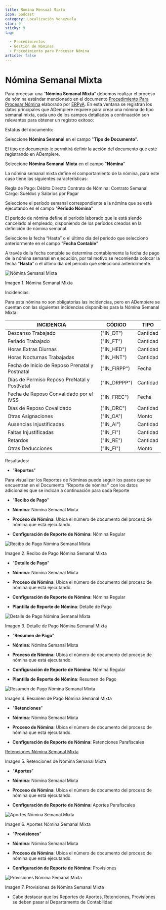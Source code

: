 ```yaml
---
title: Nómina Mensual Mixta
icon: podcast
category: Localización Venezuela
star: 9
sticky: 9
tag:

  - Procedimientos
  - Gestión de Nóminas
  - Procedimiento para Procesar Nómina
article: false
---
```


 **Nómina Semanal Mixta**
=========================

Para procesar una “**Nómina Semanal Mixta**” debemos realizar el proceso de nómina estándar mencionado en el documento [Procedimiento Para Procesar Nómina](README.md) elaborado por [ERPyA](http://erpya.com). En esta ventana se registran los datos principales que ADempiere requiere para crear una nómina de tipo semanal mixta, cada uno de los campos detallados a continuación son relevantes para obtener un registro exitoso:

Estatus del documento:

Seleccione **Nómina Semanal** en el campo "**Tipo de Documento**".

El tipo de documento le permitirá definir la acción del documento que esté registrando en ADempiere.

Seleccione **Nómina Semanal Mixta** en el campo "**Nómina**"

La nómina semanal mixta define el comportamiento de la nómina, para este caso tiene las siguientes características:

Regla de Pago: Débito Directo
Contrato de Nómina: Contrato Semanal
Cargo: Sueldos y Salarios por Pagar

Seleccione el período semanal correspondiente a la nómina que se está ejecutando en el campo "**Período Nómina**"

El período de nómina define el período laborado que le está siendo cancelado al empleado, disponiendo de los períodos creados en la definición de nómina semanal.

Seleccione la fecha “Hasta” o el último día del período que seleccionó anteriormente en el campo "**Fecha Contable**"

A través de la fecha contable se determina contablemente la fecha de pago de la nómina semanal en ejecución, por tal motivo se recomienda colocar la fecha “**Hasta**” o el último día del período que seleccionó anteriormente.

![Nómina Semanal Mixta](/assets/img/docs/lve/procedures/payroll/procedures-to-process-payroll/resources/semanalmixta.png)

Imagen 1. Nómina Semanal Mixta

Incidencias:

Para esta nómina no son obligatorias las incidencias, pero en ADempiere se cuentan con las siguientes incidencias disponibles para la Nómina Semanal Mixta:

|           **INCIDENCIA**                              |     **CÓDIGO**       |    **TIPO**    |
|-------------------------------------------------------|----------------------|----------------|
| Descanso Trabajado                                    |     ("IN_DT")        |    Cantidad    |
| Feriado Trabajado                                     |     ("IN_FT")        |    Cantidad    |
| Horas Extras Diurnas                                  |     ("IN_HED")       |    Cantidad    |
| Horas Nocturnas Trabajadas                            |     ("IN_HNT")       |    Cantidad    |
| Fecha de Inicio de Reposo Prenatal y Postnatal        |    ("IN_FIRPP")      |     Fecha      |
| Días de Permiso Reposo PreNatal y PostNatal           |    ("IN_DRPPP")      |    Cantidad    |
| Fecha de Reposo Convalidado por el IVSS               |     ("IN_FREC")      |     Fecha      |
| Días de Reposo Covalidado                             |     ("IN_DRC")       |    Cantidad    |
| Otras Asignaciones                                    |      ("IN_OA")       |     Monto      |
| Ausencias Injustificadas                              |      ("IN_AI")       |    Cantidad    |
| Faltas Injustificadas                                 |      ("IN_FI")       |    Cantidad    |
| Retardos                                              |      ("IN_RE")       |    Cantidad    |
| Otras Deducciones                                     |      ("IN_FI")       |     Monto      |

Resultados:

- "**Reportes**"

Para visualizar los Reportes de Nóminas  puede seguir los pasos que se encuentran en el Documento ''Reporte de nómina'' con los datos adicionales que se indican a continuación para cada Reporte

- "**Recibo de Pago**"

- **Nómina**: Nómina Semanal Mixta

- **Proceso de Nómina**: Ubica el número de documento del proceso de nómina que está ejecutando.

- **Configuración de Reporte de Nómina**: Nómina Regular

![Recibo de Pago Nómina Semanal Mixta](/assets/img/docs/lve/procedures/payroll/procedures-to-process-payroll/resources/recibosemanalmixta.png)

Imagen 2. Recibo de Pago Nómina Semanal Mixta

- "**Detalle de Pago**"

- **Nómina**: Nómina Semanal Mixta

- **Proceso de Nómina**: Ubica el número de documento del proceso de nómina que está ejecutando.

- **Configuración de Reporte de Nómina**: Nómina Regular

- **Plantilla de Reporte de Nómina**: Detalle de Pago

![Detalle de Pago Nómina Semanal Mixta](/assets/img/docs/lve/procedures/payroll/procedures-to-process-payroll/resources/detallesemanalmixta.png)

Imagen 3. Detalle de Pago Nómina Semanal Mixta

- "**Resumen de Pago**"

- **Nómina**: Nómina Semanal Mixta

- **Proceso de Nómina**: Ubica el número de documento del proceso de nómina que está ejecutando.

- **Configuración de Reporte de Nómina**: Nómina Regular

- **Plantilla de Reporte de Nómina**: Resumen de Pago

![Resumen de Pago Nómina Semanal Mixta](/assets/img/docs/lve/procedures/payroll/procedures-to-process-payroll/resources/resumensemanalmixta.png)

Imagen 4. Resumen de Pago Nómina Semanal Mixta

- "**Retenciones**"

- **Nómina**: Nómina Semanal Mixta

- **Proceso de Nómina**: Ubica el número de documento del proceso de nómina que está ejecutando.

- **Configuración de Reporte de Nómina**: Retenciones Parafiscales

[Retenciones Nómina Semanal Mixta](/assets/img/docs/lve/procedures/payroll/procedures-to-process-payroll/resources/retencionessemanalmixta.png)

Imagen 5. Retenciones de Nómina Semanal Mixta

- "**Aportes**"

- **Nómina**: Nómina Semanal Mixta

- **Proceso de Nómina**: Ubica el número de documento del proceso de nómina que está ejecutando.

- **Configuración de Reporte de Nómina**: Aportes Parafiscales

![Aportes Nómina Semanal Mixta](/assets/img/docs/lve/procedures/payroll/procedures-to-process-payroll/resources/aportessemanalmixta.png)

Imagen 6. Aportes Nómina Semanal Mixta

- "**Provisiones**"

- **Nómina**: Nómina Semanal Mixta

- **Proceso de Nómina**: Ubica el número de documento del proceso de nómina que está ejecutando.

- **Configuración de Reporte de Nómina**: Provisiones

![Provisiones Nómina Semanal Mixta](/assets/img/docs/lve/procedures/payroll/procedures-to-process-payroll/resources/provisionessemanalmixta.png)

Imagen 7. Provisiones de Nómina Semanal Mixta

- Cabe destacar que los Reportes de Aportes, Retenciones, Provisiones se deben pasar al Departamento de Contabilidad
